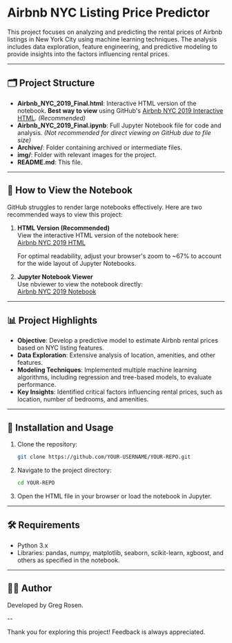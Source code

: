# Airbnb NYC Listing Price Predictor

This project focuses on analyzing and predicting the rental prices of Airbnb listings in New York City using machine learning techniques. The analysis includes data exploration, feature engineering, and predictive modeling to provide insights into the factors influencing rental prices.

---

## 🗂️ Project Structure
- **Airbnb_NYC_2019_Final.html**: Interactive HTML version of the notebook. **Best way to view** using GitHub's [Airbnb NYC 2019 Interactive HTML](https://htmlpreview.github.io/?https://github.com/gregrosen/Data-Science-Projects/blob/master/Airbnb_NYC_Rental_Price_Prediction/Airbnb_NYC_2019_Final.html). *(Recommended)*
- **Airbnb_NYC_2019_Final.ipynb**: Full Jupyter Notebook file for code and analysis. *(Not recommended for direct viewing on GitHub due to file size)*
- **Archive/**: Folder containing archived or intermediate files.
- **img/**: Folder with relevant images for the project.
- **README.md**: This file.

---

## 🔗 How to View the Notebook

GitHub struggles to render large notebooks effectively. Here are two recommended ways to view this project:

1. **HTML Version (Recommended)**  
   View the interactive HTML version of the notebook here:  
   [Airbnb NYC 2019 HTML](https://htmlpreview.github.io/?https://github.com/gregrosen/Data-Science-Projects/blob/master/Airbnb_NYC_Rental_Price_Prediction/Airbnb_NYC_2019_Final.html)

   For optimal readability, adjust your browser's zoom to ~67% to account for the wide layout of Jupyter Notebooks.

2. **Jupyter Notebook Viewer**  
   Use nbviewer to view the notebook directly:  
   [Airbnb NYC 2019 Notebook](https://nbviewer.jupyter.org/github/gregrosen/Data-Science-Projects/raw/master/Airbnb_NYC_Rental_Price_Prediction/Airbnb_NYC_2019_Final.ipynb)

---

## 📊 Project Highlights
- **Objective**: Develop a predictive model to estimate Airbnb rental prices based on NYC listing features.
- **Data Exploration**: Extensive analysis of location, amenities, and other features.
- **Modeling Techniques**: Implemented multiple machine learning algorithms, including regression and tree-based models, to evaluate performance.
- **Key Insights**: Identified critical factors influencing rental prices, such as location, number of bedrooms, and amenities.

---

## 📁 Installation and Usage
1. Clone the repository:
   ```bash
   git clone https://github.com/YOUR-USERNAME/YOUR-REPO.git
2.	Navigate to the project directory:

    ```bash
    cd YOUR-REPO
3.	Open the HTML file in your browser or load the notebook in Jupyter.

---

## 🛠️ Requirements

- Python 3.x
- Libraries: pandas, numpy, matplotlib, seaborn, scikit-learn, xgboost, and others as specified in the notebook.

---

## 👩‍💻 Author

Developed by Greg Rosen.

--

Thank you for exploring this project! Feedback is always appreciated.

